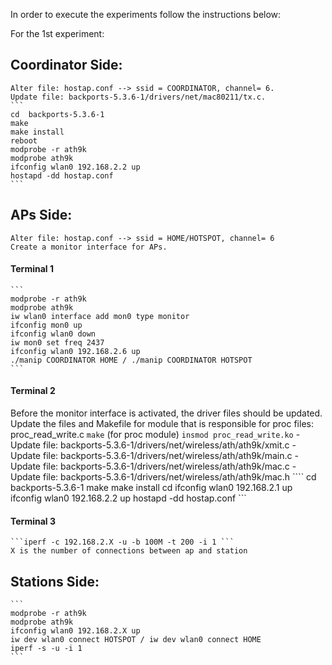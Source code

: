 In order to execute the experiments follow the instructions below:

For the 1st experiment:
	
Coordinator Side:
--------------
	Alter file: hostap.conf --> ssid = COORDINATOR, channel= 6.
	Update file: backports-5.3.6-1/drivers/net/mac80211/tx.c.
	```
	cd  backports-5.3.6-1
	make
	make install
	reboot
	modprobe -r ath9k
	modprobe ath9k
	ifconfig wlan0 192.168.2.2 up
	hostapd -dd hostap.conf
	```

APs Side:
--------------
	Alter file: hostap.conf --> ssid = HOME/HOTSPOT, channel= 6
	Create a monitor interface for APs.
####  Terminal 1 ####
	```
	modprobe -r ath9k
	modprobe ath9k
	iw wlan0 interface add mon0 type monitor
	ifconfig mon0 up
	ifconfig wlan0 down
	iw mon0 set freq 2437
	ifconfig wlan0 192.168.2.6 up
	./manip COORDINATOR HOME / ./manip COORDINATOR HOTSPOT
	```

#### Terminal 2 #### 
Before the monitor interface is activated, the driver files should be updated.
	Update the files  and Makefile for module that is responsible for proc files: proc_read_write.c
	```make``` (for proc module)
	```insmod proc_read_write.ko```
	-Update file: backports-5.3.6-1/drivers/net/wireless/ath/ath9k/xmit.c
	-Update file:  backports-5.3.6-1/drivers/net/wireless/ath/ath9k/main.c
	-Update file:  backports-5.3.6-1/drivers/net/wireless/ath/ath9k/mac.c
	-Update file:  backports-5.3.6-1/drivers/net/wireless/ath/ath9k/mac.h
	````
	cd  backports-5.3.6-1
	make
	make install
	cd
	ifconfig wlan0 192.168.2.1 up
	ifconfig wlan0 192.168.2.2 up 
	hostapd -dd hostap.conf
	```

#### Terminal 3 ####
	```iperf -c 192.168.2.X -u -b 100M -t 200 -i 1 ```
	X is the number of connections between ap and station


Stations Side:
--------------
	```
	modprobe -r ath9k
	modprobe ath9k
	ifconfig wlan0 192.168.2.X up
	iw dev wlan0 connect HOTSPOT / iw dev wlan0 connect HOME
	iperf -s -u -i 1
	```
